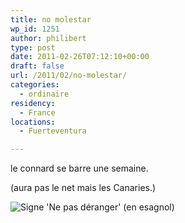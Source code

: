 ```yaml
---
title: no molestar
wp_id: 1251
author: philibert
type: post
date: 2011-02-26T07:12:10+00:00
draft: false
url: /2011/02/no-molestar/
categories:
  - ordinaire
residency:
  - France
locations:
  - Fuerteventura

---
```

le connard se barre une semaine.
  
(aura pas le net mais les Canaries.)
  
![Signe 'Ne pas déranger' (en esagnol)][1]

 [1]: http://farm4.static.flickr.com/3155/2896087653_7ba009a279.jpg